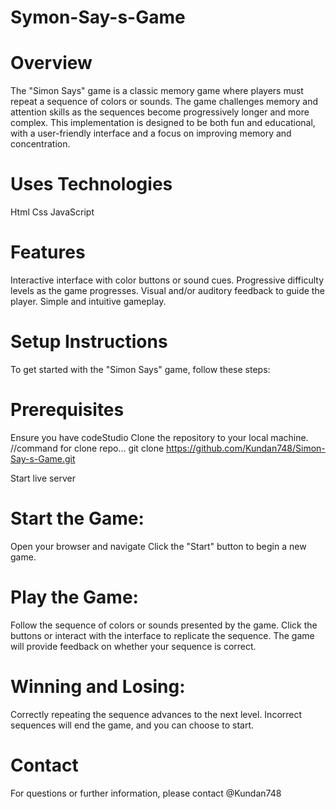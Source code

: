 # Symon-Say-s-Game
# Overview
The "Simon Says" game is a classic memory game where players must repeat a sequence of colors or sounds. The game challenges memory and attention skills as the sequences become progressively longer and more complex. This implementation is designed to be both fun and educational, with a user-friendly interface and a focus on improving memory and concentration.
# Uses Technologies
Html
Css
JavaScript
# Features
Interactive interface with color buttons or sound cues.
Progressive difficulty levels as the game progresses.
Visual and/or auditory feedback to guide the player.
Simple and intuitive gameplay.
# Setup Instructions
To get started with the "Simon Says" game, follow these steps:

# Prerequisites
Ensure you have codeStudio 
Clone the repository to your local machine.
//command for clone repo...
git clone https://github.com/Kundan748/Simon-Say-s-Game.git

Start live server

# Start the Game:

Open your browser and navigate 
Click the "Start" button to begin a new game.
# Play the Game:

Follow the sequence of colors or sounds presented by the game.
Click the buttons or interact with the interface to replicate the sequence.
The game will provide feedback on whether your sequence is correct.
# Winning and Losing:

Correctly repeating the sequence advances to the next level.
Incorrect sequences will end the game, and you can choose to start.

# Contact
For questions or further information, please contact @Kundan748
